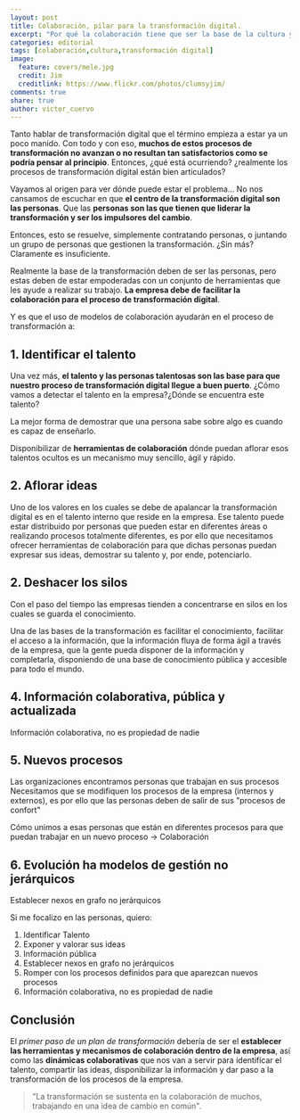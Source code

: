 ```yaml
---
layout: post
title: Colaboración, pilar para la transformación digital.
excerpt: "Por qué la colaboración tiene que ser la base de la cultura y el pilar para la transformación digital."
categories: editorial
tags: [colaboración,cultura,transformación digital]
image:
  feature: covers/mele.jpg
  credit: Jim
  creditlink: https://www.flickr.com/photos/clumsyjim/
comments: true
share: true
author: victor_cuervo
---
```


Tanto hablar de transformación digital que el término empieza a estar ya un poco manido. Con todo y con eso, **muchos de estos procesos de transformación no avanzan o no resultan tan satisfactorios como se podría pensar al principio**. Entonces, ¿qué está ocurriendo? ¿realmente los procesos de transformación digital están bien articulados?

Vayamos al origen para ver dónde puede estar el problema... No nos cansamos de escuchar en que **el centro de la transformación digital son las personas**. Que las **personas son las que tienen que liderar la transformación y ser los impulsores del cambio**.

Entonces, esto se resuelve, simplemente contratando personas, o juntando un grupo de personas que gestionen la transformación. ¿Sin más? Claramente es insuficiente.

Realmente la base de la transformación deben de ser las personas, pero estas deben de estar empoderadas con un conjunto de herramientas que les ayude a realizar su trabajo. **La empresa debe de facilitar la colaboración para el proceso de transformación digital**.

Y es que el uso de modelos de colaboración ayudarán en el proceso de transformación a:


## 1. Identificar el talento

Una vez más, **el talento y las personas talentosas son las base para que nuestro proceso de transformación digital llegue a buen puerto**. ¿Cómo vamos a detectar el talento en la empresa?¿Dónde se encuentra este talento?

La mejor forma de demostrar que una persona sabe sobre algo es cuando es capaz de enseñarlo.

Disponibilizar de **herramientas de colaboración** dónde puedan aflorar esos talentos ocultos es un mecanismo muy sencillo, ágil y rápido.


## 2. Aflorar ideas

Uno de los valores en los cuales se debe de apalancar la transformación digital es en el talento interno que reside en la empresa. Ese talento puede estar distribuido por personas que pueden estar en diferentes áreas o realizando procesos totalmente diferentes, es por ello que necesitamos ofrecer herramientas de colaboración para que dichas personas puedan expresar sus ideas, demostrar su talento y, por ende, potenciarlo.

## 2. Deshacer los silos

Con el paso del tiempo las empresas tienden a concentrarse en silos en los cuales se guarda el conocimiento.

Una de las bases de la transformación es facilitar el conocimiento, facilitar el acceso a la información, que la información fluya de forma ágil a través de la empresa, que la gente pueda disponer de la información y completarla, disponiendo de una base de conocimiento pública y accesible para todo el mundo.



## 4. Información colaborativa, pública y actualizada


Información colaborativa, no es propiedad de nadie

## 5. Nuevos procesos

Las organizaciones encontramos personas que trabajan en sus procesos
Necesitamos que se modifiquen los procesos de la empresa (internos y externos), es por ello que las personas deben de salir de sus "procesos de confort"

Cómo unimos a esas personas que están en diferentes procesos para que puedan trabajar en un nuevo proceso -> Colaboración


## 6. Evolución ha modelos de gestión no jerárquicos

Establecer nexos en grafo no jerárquicos










Si me focalizo en las personas, quiero:

1. Identificar Talento
2. Exponer y valorar sus ideas
3. Información pública
4. Establecer nexos en grafo no jerárquicos
5. Romper con los procesos definidos para que aparezcan nuevos procesos
6. Información colaborativa, no es propiedad de nadie










## Conclusión

El *primer paso de un plan de transformación* debería de ser el **establecer las herramientas y mecanismos de colaboración dentro de la empresa**, así como las **dinámicas colaborativas** que nos van a servir para identificar el talento, compartir las ideas, disponibilizar la información y dar paso a la transformación de los procesos de la empresa.

> "La transformación se sustenta en la colaboración de muchos, trabajando en una idea de cambio en común".
